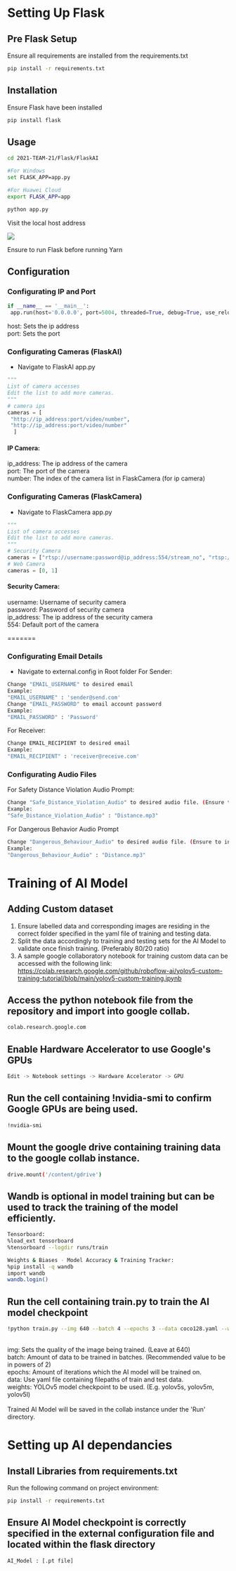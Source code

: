 # Setting Up Flask

## Pre Flask Setup
Ensure all requirements are installed from the requirements.txt
``` bash
pip install -r requirements.txt
```

## Installation
Ensure Flask have been installed
``` bash
pip install flask
```

## Usage
``` bash
cd 2021-TEAM-21/Flask/FlaskAI

#For Windows
set FLASK_APP=app.py

#For Huawei Cloud
export FLASK_APP=app

python app.py
```
Visit the local host address

![](https://github.com/UGS-CS/2021-TEAM-21/blob/main/Wiki%20Images/ReadMe/FlaskExample.PNG)

Ensure to run Flask before running Yarn

## Configuration

### Configurating IP and Port
 ```python
if __name__ == '__main__':
  app.run(host='0.0.0.0', port=5004, threaded=True, debug=True, use_reloader=False)
```

host: Sets the ip address\
port: Sets the port

### Configurating Cameras (FlaskAI)
- Navigate to FlaskAI app.py

```python
"""
List of camera accesses
Edit the list to add more cameras.
"""
# camera ips
cameras = [
 "http://ip_address:port/video/number",
 "http://ip_address:port/video/number"
  ]
```

#### IP Camera:
ip_address: The ip address of the camera\
port: The port of the camera\
number: The index of the camera list in FlaskCamera (for ip camera)

### Configurating Cameras (FlaskCamera)
- Navigate to FlaskCamera app.py

```python
"""
List of camera accesses
Edit the list to add more cameras.
"""
# Security Camera
cameras = ["rtsp://username:password@ip_address:554/stream_no", "rtsp://username:password@ip_address:554/stream_no"]
# Web Camera
cameras = [0, 1]
```

#### Security Camera:
username: Username of security camera\
password: Password of security camera\
ip_address: The ip address of the security camera\
554: Default port of the camera

=======
### Configurating Email Details
- Navigate to external.config in Root folder
For Sender:
``` bash
Change "EMAIL_USERNAME" to desired email
Example:
"EMAIL_USERNAME" : 'sender@send.com'
Change "EMAIL_PASSWORD" to email account password
Example:
"EMAIL_PASSWORD" : 'Password'
```
For Receiver:
``` bash
Change EMAIL_RECIPIENT to desired email
Example:
"EMAIL_RECIPIENT" : 'receiver@receive.com'
```

### Configurating Audio Files
For Safety Distance Violation Audio Prompt:
``` bash
Change "Safe_Distance_Violation_Audio" to desired audio file. (Ensure to include file format)
Example:
"Safe_Distance_Violation_Audio" : "Distance.mp3"
```
For Dangerous Behavior Audio Prompt
``` bash
Change "Dangerous_Behaviour_Audio" to desired audio file. (Ensure to include file format)
Example:
"Dangerous_Behaviour_Audio" : "Distance.mp3"
```

# Training of AI Model

## Adding Custom dataset
1) Ensure labelled data and corresponding images are residing in the correct folder specified in the yaml file of training and testing data.
2) Split the data accordingly to training and testing sets for the AI Model to validate once finish training. (Preferably 80/20 ratio)
3) A sample google collaboratory notebook for training custom data can be accessed with the following link:
https://colab.research.google.com/github/roboflow-ai/yolov5-custom-training-tutorial/blob/main/yolov5-custom-training.ipynb

## Access the python notebook file from the repository and import into google collab.
``` bash
colab.research.google.com
```
## Enable Hardware Accelerator to use Google's GPUs
``` bash
Edit -> Notebook settings -> Hardware Accelerator -> GPU
```
## Run the cell containing !nvidia-smi to confirm Google GPUs are being used.
``` bash
!nvidia-smi
```
## Mount the google drive containing training data to the google collab instance.
``` bash
drive.mount('/content/gdrive')
```
## Wandb is optional in model training but can be used to track the training of the model efficiently.
``` bash
Tensorboard:
%load_ext tensorboard
%tensorboard --logdir runs/train
```

``` bash
Weights & Biases - Model Accuracy & Training Tracker:
%pip install -q wandb
import wandb
wandb.login()
```
## Run the cell containing train.py to train the AI model checkpoint
``` bash
!python train.py --img 640 --batch 4 --epochs 3 --data coco128.yaml --weights yolov5s.pt --cache
```
\
img: Sets the quality of the image being trained. (Leave at 640)\
batch: Amount of data to be trained in batches. (Recommended value to be in powers of 2)\
epochs: Amount of iterations which the AI model will be trained on.\
data: Use yaml file containing filepaths of train and test data.\
weights: YOLOv5 model checkpoint to be used. (E.g. yolov5s, yolov5m, yolov5l)\
\
Trained AI Model will be saved in the collab instance under the 'Run' directory.

# Setting up AI dependancies

## Install Libraries from requirements.txt
Run the following command on project environment:
``` bash
pip install -r requirements.txt
```

## Ensure AI Model checkpoint is correctly specified in the external configuration file and located within the flask directory
``` bash
AI_Model : [.pt file]
```
